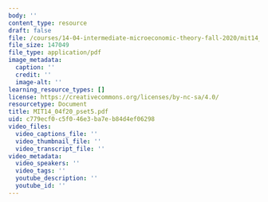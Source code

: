 ```yaml
---
body: ''
content_type: resource
draft: false
file: /courses/14-04-intermediate-microeconomic-theory-fall-2020/mit14_04f20_pset5.pdf
file_size: 147049
file_type: application/pdf
image_metadata:
  caption: ''
  credit: ''
  image-alt: ''
learning_resource_types: []
license: https://creativecommons.org/licenses/by-nc-sa/4.0/
resourcetype: Document
title: MIT14_04f20_pset5.pdf
uid: c779ecf0-c5f0-46e3-ba7e-b84d4ef06298
video_files:
  video_captions_file: ''
  video_thumbnail_file: ''
  video_transcript_file: ''
video_metadata:
  video_speakers: ''
  video_tags: ''
  youtube_description: ''
  youtube_id: ''
---
```

